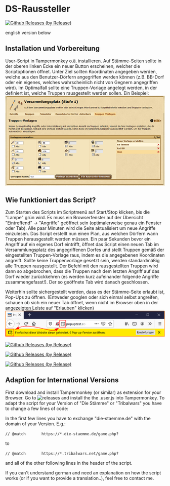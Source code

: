 # DS-Raussteller

[![Github Releases (by Release)](https://img.shields.io/github/downloads/st4bel/ds_raussteller/v0.3.1/total.svg)](https://github.com/st4bel/ds_raussteller/releases/tag/v0.3.1)

english version below

## Installation und Vorbereitung

User-Script in Tampermonkey o.ä. installieren. Auf Stämme-Seiten sollte in der oberen linken Ecke ein neuer Button erscheinen, welcher die Scriptoptionen öffnet. Unter Ziel sollten Koordinaten angegeben werden, welche aus den Benutzer-Dörfern angegriffen werden können (z.B. BB-Dorf oder ein eigenes, welches wahrscheinlich nicht von Gegnern angegriffen wird). Im Optimalfall sollte eine Truppen-Vorlage angelegt werden, in der definiert ist, welche Truppen rausgestellt werden sollen. Ein Beispiel:
![template](static/trooptemplate.png)

## Wie funktioniert das Script?

Zum Starten des Scripts im Scriptmenü auf Start/Stop klicken, bis die "Lampe" grün wird. Es muss ein Browserfenster auf der Übersicht "Eintreffend" -> "Angriffe" geöffnet sein (optimalerweise genau ein Fenster oder Tab). Alle paar Minuten wird die Seite aktualisiert um neue Angriffe einzulesen. Das Script erstellt nun einen Plan, aus welchen Dörfern wann Truppen herausgestellt werden müssen. Ein paar Sekunden bevor ein Angriff auf ein eigenes Dorf eintrifft, öffnet das Script einen neuen Tab im Versammlungsplatz des angegriffenen Dorfes und stellt Truppen gemäß der eingestellten Truppen-Vorlage raus, indem es die angegebenen Koordinaten angreift. Sollte keine Truppenvorlage gesetzt sein, werden standardmäßig alle Truppen rausgestellt. Der Befehl mit den rausgestellten Truppen wird dann so abgebrochen, dass die Truppen nach dem letzten Angriff auf das Dorf wieder zurückkehren (es werden kurz aufeinander folgende Angriffe zusammengefasst!). Der so geöffnete Tab wird danach geschlossen.

Weiterhin sollte sichergestellt werden, dass es der Stämme-Seite erlaubt ist, Pop-Ups zu öffnen. (Entweder googlen oder sich einmal selbst angreifen, schauen ob sich ein neuer Tab öffnet, wenn nicht im Browser oben in der angezeigten Leiste auf "Erlauben" klicken)
![template](static/popup.png)


[![Github Releases (by Release)](https://img.shields.io/github/downloads/st4bel/ds_raussteller/v0.2.2/total.svg)](https://github.com/st4bel/ds_raussteller/releases/tag/v0.2.2)

[![Github Releases (by Release)](https://img.shields.io/github/downloads/st4bel/ds_raussteller/v0.2.1-beta/total.svg)](https://github.com/st4bel/ds_raussteller/releases/tag/v0.2.1-beta)

[![Github Releases (by Release)](https://img.shields.io/github/downloads/st4bel/ds_raussteller/v0.2-beta/total.svg)](https://github.com/st4bel/ds_raussteller/releases/tag/v0.2-beta)

## Adaption for International Versions

First download and install Tampermonkey (or similar) as extension for your Browser. Go to ![releases](https://github.com/st4bel/DS_Raussteller/releases/latest) and install the the .user.js into Tampermonkey. To adapt the script for your Version of "Die Stämme" or "Tribalwars" you have to change a few lines of code:

In the first few lines you have to exchange "die-staemme.de" with the domain of your Version. E.g.:

`// @match       https://*.die-staemme.de/game.php?`

to 

`// @match       https://*.tribalwars.net/game.php?`

and all of the other following lines in the header of the script.

If you can't understand german and need an explanation on how the script works (or if you want to provide a translation..), feel free to contact me. 

